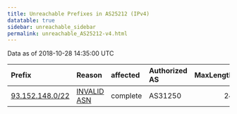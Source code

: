 ```yaml
---
title: Unreachable Prefixes in AS25212 (IPv4)
datatable: true
sidebar: unreachable_sidebar
permalink: unreachable_AS25212-v4.html
---
```


Data as of 2018-10-28 14:35:00 UTC


<div class="datatable-begin"></div>

| Prefix                                                   | Reason                                                                                                 | affected   | Authorized AS   |   MaxLength | Anchor                                         |   unreachable /24s |
|:---------------------------------------------------------|:-------------------------------------------------------------------------------------------------------|:-----------|:----------------|------------:|:-----------------------------------------------|-------------------:|
| [93.152.148.0/22](https://stat.ripe.net/93.152.148.0/22) | [INVALID ASN](https://rpki-validator.ripe.net/announcement-preview?asn=AS25212&prefix=93.152.148.0/22) | complete   | AS31250         |          24 | [RIPE](unreachable_RIPE_NCC_RPKI_Root-v4.html) |                  4 |

<div class="datatable-end"></div>